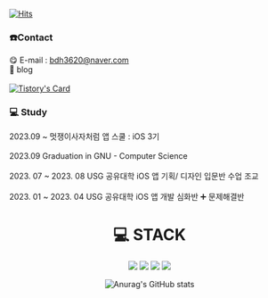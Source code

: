 [![Hits](https://hits.seeyoufarm.com/api/count/incr/badge.svg?url=https%3A%2F%2Fgithub.com%2Fbdh3620%2Fhit-counter&count_bg=%23FFD900&title_bg=%23B82525&icon=&icon_color=%23E7E7E7&title=hits&edge_flat=false)](https://hits.seeyoufarm.com)
### ☎️Contact

😋 E-mail : bdh3620@naver.com
<br>
🤩 blog
<br>
<br>
[![Tistory's Card](https://github-readme-tistory-card.vercel.app/api?name=daebong-monk&postId=&theme=default)](https://github.com/loosie/github-readme-tistory-card)

### 💻 Study

2023.09 ~ 멋쟁이사자처럼 앱 스쿨 : iOS 3기 
<br>
<br>
2023.09 Graduation in GNU - Computer Science 
<br>
<br>
2023. 07 ~ 2023. 08 USG 공유대학 iOS 앱 기획/ 디자인 입문반 수업 조교
<br>
<br>
2023. 01 ~ 2023. 04 USG 공유대학 iOS 앱 개발 심화반 ➕ 문제해결반
<div align=center>
<h1>💻 STACK</h1></div>
  <div align=center> 
<img src="https://img.shields.io/badge/Swift-F05138?style=for-the-badge&logo=Swift&logoColor=white">
<img src="https://img.shields.io/badge/Xcode-47EFB?style=for-the-badge&logo=xcode&logoColor=white">
<img src="https://img.shields.io/badge/ios-000000?style=for-the-badge&logo=ios&logoColor=white">
<img src="https://img.shields.io/badge/Notion-000000?style=for-the-badge&logo=Notion&logoColor=white">



![Anurag's GitHub stats](https://github-readme-stats.vercel.app/api?username=DevLarva&show_icons=true&theme=shades-of-purple)






</div>
